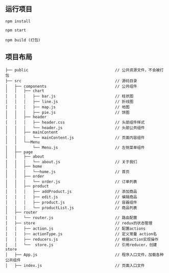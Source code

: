 
## 运行项目

    npm install

    npm start

    npm build (打包)


## 项目布局
    ├── public                                      // 公共资源文件，不会被打包
    ├── src                                         // 源码目录
    │   ├── components                              // 公共组件
    │   │   ├── chart                               
    │   │   │   ├── bar.js                          // 柱状图
    │   │   │   ├── line.js                         // 折线图
    │   │   │   ├── map.js                          // 地图
    │   │   │   ├── pie.js                          // 饼图
    │   │   ├── header
    │   │   │   ├── header.css                      // 头部组件样式
    │   │   │   └── header.js                       // 头部公共组件
    │   │   ├── mainContent
    │   │   │   └── mainContent.js                  // 页面内容组件
    │   │   └──Menu
    │   │       └── Menu.js                         // 左侧菜单组件
    │   ├── page
    │   │   ├── about
    │   │   │   └── about.js                        // 关于我们
    │   │   ├── home
    │   │   │   └──home.js                          // 首页
    │   │   ├── order
    │   │   │   └── order.js                        // 订单列表
    │   │   ├── product
    │   │   │   ├── addProduct.js                   // 添加商品
    │   │   │   ├── edit.js                         // 编辑商品
    │   │   │   ├── product.js                      // 容器组件
    │   │   │   └── productList.js                  // 商品列表
    │   ├── router
    │   │   └── router.js                           // 路由配置
    │   ├── store                                   // redux的状态管理
    │   │   ├── action.js                           // 配置actions
    │   │   ├── actionType.js                       // 定义常量 action名
    │   │   ├── reducers.js                         // 根据action实现操作
    │   │   └──  store.js                           // 引用reducer，创建store
    │   ├── App.js                                  // 程序入口文件，加载各种公共组件
    │   ├── index.js                                // 页面入口文件
